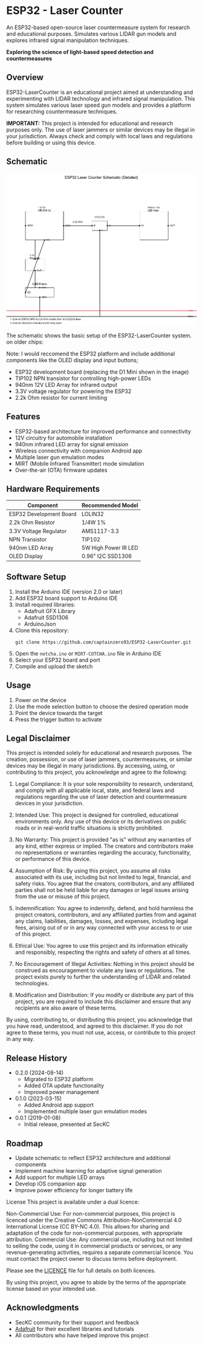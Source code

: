 # ESP32 - Laser Counter

An ESP32-based open-source laser countermeasure system for research and educational purposes. Simulates various LIDAR gun models and explores infrared signal manipulation techniques.

**Exploring the science of light-based speed detection and countermeasures**

## Overview

ESP32-LaserCounter is an educational project aimed at understanding and experimenting with LIDAR technology and infrared signal manipulation. This system simulates various laser speed gun models and provides a platform for researching countermeasure techniques.

**IMPORTANT:** This project is intended for educational and research purposes only. The use of laser jammers or similar devices may be illegal in your jurisdiction. Always check and comply with local laws and regulations before building or using this device.

## Schematic

![OLD Schematic](https://github.com/captainzero93/ESP32-LaserCounter/blob/master/images/schematic.png)

The schematic shows the basic setup of the ESP32-LaserCounter system. on older chips:

Note: I would reccomend the ESP32 platform and include additional components like the OLED display and input buttons;

- ESP32 development board (replacing the D1 Mini shown in the image)
- TIP102 NPN transistor for controlling high-power LEDs
- 940nm 12V LED Array for infrared output
- 3.3V voltage regulator for powering the ESP32
- 2.2k Ohm resistor for current limiting

## Features

- ESP32-based architecture for improved performance and connectivity
- 12V circuitry for automobile installation
- 940nm infrared LED array for signal emission
- Wireless connectivity with companion Android app
- Multiple laser gun emulation modes
- MIRT (Mobile Infrared Transmitter) mode simulation
- Over-the-air (OTA) firmware updates

## Hardware Requirements

| Component | Recommended Model |
|-----------|-------------------|
| ESP32 Development Board | LOLIN32 | 
| 2.2k Ohm Resistor | 1/4W 1% |
| 3.3V Voltage Regulator | AMS1117-3.3 |
| NPN Transistor | TIP102 |
| 940nm LED Array | 5W High Power IR LED |
| OLED Display | 0.96" I2C SSD1306 |

## Software Setup

1. Install the Arduino IDE (version 2.0 or later)
2. Add ESP32 board support to Arduino IDE
3. Install required libraries:
   - Adafruit GFX Library
   - Adafruit SSD1306
   - ArduinoJson
4. Clone this repository:
   ```
   git clone https://github.com/captainzero93/ESP32-LaserCounter.git
   ```
5. Open the `notcha.ino` or `MIRT-COTCHA.ino` file in Arduino IDE
6. Select your ESP32 board and port
7. Compile and upload the sketch

## Usage

1. Power on the device
2. Use the mode selection button to choose the desired operation mode
3. Point the device towards the target
4. Press the trigger button to activate

## Legal Disclaimer

This project is intended solely for educational and research purposes. The creation, possession, or use of laser jammers, countermeasures, or similar devices may be illegal in many jurisdictions. By accessing, using, or contributing to this project, you acknowledge and agree to the following:

1. Legal Compliance: It is your sole responsibility to research, understand, and comply with all applicable local, state, and federal laws and regulations regarding the use of laser detection and countermeasure devices in your jurisdiction.

2. Intended Use: This project is designed for controlled, educational environments only. Any use of this device or its derivatives on public roads or in real-world traffic situations is strictly prohibited.

3. No Warranty: This project is provided "as is" without any warranties of any kind, either express or implied. The creators and contributors make no representations or warranties regarding the accuracy, functionality, or performance of this device.

4. Assumption of Risk: By using this project, you assume all risks associated with its use, including but not limited to legal, financial, and safety risks. You agree that the creators, contributors, and any affiliated parties shall not be held liable for any damages or legal issues arising from the use or misuse of this project.

5. Indemnification: You agree to indemnify, defend, and hold harmless the project creators, contributors, and any affiliated parties from and against any claims, liabilities, damages, losses, and expenses, including legal fees, arising out of or in any way connected with your access to or use of this project.

6. Ethical Use: You agree to use this project and its information ethically and responsibly, respecting the rights and safety of others at all times.

7. No Encouragement of Illegal Activities: Nothing in this project should be construed as encouragement to violate any laws or regulations. The project exists purely to further the understanding of LIDAR and related technologies.

8. Modification and Distribution: If you modify or distribute any part of this project, you are required to include this disclaimer and ensure that any recipients are also aware of these terms.

By using, contributing to, or distributing this project, you acknowledge that you have read, understood, and agreed to this disclaimer. If you do not agree to these terms, you must not use, access, or contribute to this project in any way.

## Release History

- 0.2.0 (2024-08-14)
  - Migrated to ESP32 platform
  - Added OTA update functionality
  - Improved power management
- 0.1.0 (2023-03-15)
  - Added Android app support
  - Implemented multiple laser gun emulation modes
- 0.0.1 (2019-01-08)
  - Initial release, presented at SecKC

## Roadmap

- Update schematic to reflect ESP32 architecture and additional components
- Implement machine learning for adaptive signal generation
- Add support for multiple LED arrays
- Develop iOS companion app
- Improve power efficiency for longer battery life

License
This project is available under a dual licence:

Non-Commercial Use: For non-commercial purposes, this project is licenced under the Creative Commons Attribution-NonCommercial 4.0 International License (CC BY-NC 4.0). This allows for sharing and adaptation of the code for non-commercial purposes, with appropriate attribution.
Commercial Use: Any commercial use, including but not limited to selling the code, using it in commercial products or services, or any revenue-generating activities, requires a separate commercial licence. You must contact the project owner to discuss terms before deployment.

Please see the [LICENCE](LICENCE) file for full details on both licences.

By using this project, you agree to abide by the terms of the appropriate license based on your intended use.

## Acknowledgments

- SecKC community for their support and feedback
- [Adafruit](https://www.adafruit.com/) for their excellent libraries and tutorials
- All contributors who have helped improve this project
